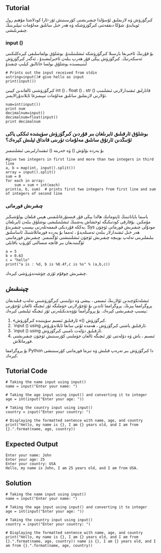 Tutorial
--------
كىرگۈزۈش ۋە لازىملىق ئۇسۇلدا چىقىرىشنى كۆرسىتىش ئۆز-ئارا كودلاشتا مۇھىم رول ئوينايدۇ. شۇڭا دىققەتنى كىرگۈزۈشكە ۋە
ھەر خىل سانلىق مەلۇمات تىپلىرىنىڭ چىقىرىلىشى.

### input ()
بۇ قۇرنىڭ ئاخىرىغا بارسىلا كىرگۈزۈشكە ئىشلىتىلىدۇ. بوشلۇق بولماسلىقى كېرەكلىكىنى ئەسكەرتىڭ. كىرگۈزۈش يېڭى قۇر ھەرپ بىلەن ئاخىرلىشىدۇ ، ئەگەر كىرگۈزۈش لىنىيىسىدە بوشلۇق بولسا خاتالىق كېلىپ چىقىدۇ

    # Prints out the input received from stdin
    astring=input()# give hello as input
    print(input())

كىرگۈزۈشنى ئالغاندىن كېيىن int () ، float () ، str () قاتارلىق ئىقتىدارلارنى ئىشلىتىپ ئۇلارنى لازىملىق سانلىق مەلۇمات تىپىمىزغا ئايلاندۇرالايمىز.

    num=int(input())
    print num
    decimalnum=input()
    decimalnum=float(input()
    print decimalnum

### بوشلۇق ئارقىلىق ئايرىلغان بىر قۇردىن كىرگۈزۈش سۈپىتىدە ئىككى ياكى ئۇنىڭدىن ئارتۇق سانلىق مەلۇمات تۈرىنى قانداق ئېلىش كېرەك؟
بۇ يەردە بۆلۈش () ۋە خەرىتە () ئىقتىدارلىرىنى ئىشلىتىمىز

    #give two integers in first line and more than two integers in third line
    a, b = map(int, input().split())
    array = input().split()
    sum = 0
    for each in array:
        sum = sum + int(each)
    print(a, b, sum)  # prints first two integers from first line and sum of integers of second line

### چىقىرىش فورماتى
باسما باياناتىنىڭ ئاپتوماتىك ھالدا يېڭى قۇر قىستۇرغانلىقىنى ھېس قىلغان بولۇشىڭىز مۇمكىن. يۇقارقى كودتىكىگە ئوخشاش پەشنىڭ ئىشلىتىلىشى بوشلۇق بىلەن ئايرىلغان يەككە قۇردىكى قىممەتلەرنى بېسىپ چىقىرىدۇ.
Sys مودۇلى چىقىرىش فورماتى ئۈچۈن ھەر خىل ئىقتىدارلار بىلەن تەمىنلەيدۇ ، ئەمما بۇ يەردە فورماتلاشنىڭ ئاساسلىق بىلىملىرىنى تەلەپ بويىچە چىقىرىش ئۈچۈن ئىشلىتىشنى ئۆگىنىمىز. چىقىرىش فورماتىنى ئۆگىنىدىغان بىر قانچە مىسالنى كۆرۈپ باقايلى

    a = 5
    b = 0.63
    c = "hello"
    print("a is : %d, b is %0.4f,c is %s" % (a,b,c))

چىقىرىش چوقۇم ئۆزى چۈشەندۈرۈشى كېرەك.

چېنىقىش
--------

ئىشلەتكۈچىدىن ئۇلارنىڭ ئىسمى ، يېشى ۋە دۆلىتىنى كىرگۈزۈشىنى تەلەپ قىلىدىغان پروگرامما يېزىڭ. پروگرامما ئاندىن بۇ ئۇچۇرلارنى جۈملىگە ئۆز ئىچىگە ئالغان ئۇچۇرنى بېسىپ چىقىرىشى كېرەك. بۇ پروگرامما تۆۋەندىكىلەرنى ئۆز ئىچىگە ئېلىشى كېرەك:

1. «كىرگۈزۈش ()» ئارقىلىق ئىسىم سۈپىتىدە كىرگۈزۈش.
2. `input () using ئارقىلىق ياشنى كىرگۈزۈش ، ھەمدە ئۇنى سانغا ئايلاندۇرۇش.
3. `input () using ئارقىلىق دۆلەت نامىنى كىرگۈزۈش.
4. ئىسىم ، ياش ۋە دۆلەتنى ئۆز ئىچىگە ئالغان جۈملىنى كۆرسىتىش ئۈچۈن چىقىرىشنى فورماتلاش.

بۇ پروگرامما Python دا كىرگۈزۈش بىر تەرەپ قىلىش ۋە تىزما فورماتنى كۆرسىتىشى كېرەك.

Tutorial Code
-------------

    # Taking the name input using input()
    name = input("Enter your name: ")
    
    # Taking the age input using input() and converting it to integer
    age = int(input("Enter your age: "))
    
    # Taking the country input using input()
    country = input("Enter your country: ")
    
    # Displaying the formatted sentence with name, age, and country
    print("Hello, my name is {}, I am {} years old, and I am from {}.".format(name, age, country))


Expected Output
---------------

    Enter your name: John
    Enter your age: 25
    Enter your country: USA
    Hello, my name is John, I am 25 years old, and I am from USA.
    

Solution
-------------

    # Taking the name input using input()
    name = input("Enter your name: ")
    
    # Taking the age input using input() and converting it to integer
    age = int(input("Enter your age: "))
    
    # Taking the country input using input()
    country = input("Enter your country: ")
    
    # Displaying the formatted sentence with name, age, and country
    print("Hello, my name is {}, I am {} years old, and I am from {}.".format(name, age, country)) name is {}, I am {} years old, and I am from {}.".format(name, age, country))
